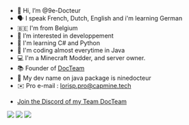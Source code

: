 - 👋 Hi, I’m @9e-Docteur
- 🗣 I speak French, Dutch, English and i'm learning German
- 🇧🇪 I'm from Belgium
- 👀 I’m interested in developpement
- 👾 I'm learning C# and Python
- 🤖 I'm coding almost everytime in Java
- 💻 I'm a Minecraft Modder, and server owner.
- 📚 Founder of [DocTeam](https://discord.gg/7VA9X67xRB)
- 📂 My dev name on java package is ninedocteur
- ✉️ Pro e-mail : lorisp.pro@capmine.tech

* [Join the Discord of my Team DocTeam](https://discord.gg/7VA9X67xRB)

<img src="https://raw.githubusercontent.com/username/github-stats/master/generated/overview.svg#gh-dark-mode-only">
<img src="https://github-readme-stats.vercel.app/api?username=9e-Docteur&theme=dark&show_icons=true">
<img src="https://github-readme-stats.vercel.app/api/top-langs/?username=9e-Docteur&theme=radical&layout=compact">
